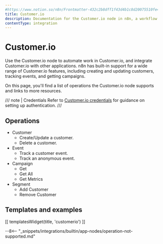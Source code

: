 ```yaml
---
#https://www.notion.so/n8n/Frontmatter-432c2b8dff1f43d4b1c8d20075510fe4
title: Customer.io
description: Documentation for the Customer.io node in n8n, a workflow automation platform. Includes details of operations and configuration, and links to examples and credentials information.
contentType: integration
---
```


# Customer.io

Use the Customer.io node to automate work in Customer.io, and integrate Customer.io with other applications. n8n has built-in support for a wide range of Customer.io features, including creating and updating customers, tracking events, and getting campaigns.

On this page, you'll find a list of operations the Customer.io node supports and links to more resources.

/// note | Credentials
Refer to [Customer.io credentials](/integrations/builtin/credentials/customerio/) for guidance on setting up authentication. 
///

## Operations

* Customer
    * Create/Update a customer.
    * Delete a customer.
* Event
    * Track a customer event.
    * Track an anonymous event.
* Campaign
    * Get
    * Get All
    * Get Metrics
* Segment
    * Add Customer
    * Remove Customer

## Templates and examples

<!-- see https://www.notion.so/n8n/Pull-in-templates-for-the-integrations-pages-37c716837b804d30a33b47475f6e3780 -->
[[ templatesWidget(title, 'customerio') ]]

--8<-- "_snippets/integrations/builtin/app-nodes/operation-not-supported.md"

